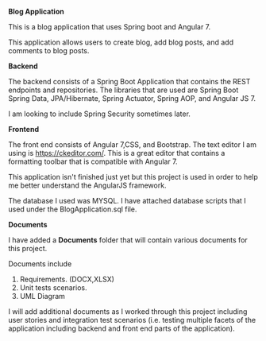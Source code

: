 <b> Blog Application</b>

This is a blog application that uses Spring boot and Angular 7.

This application allows users to create blog, add blog posts, and add comments to blog posts.

<b>Backend</b>

The backend consists of a Spring Boot Application that contains the REST endpoints and repositories.
The libraries that are used are Spring Boot Spring Data, JPA/Hibernate, Spring Actuator, Spring AOP, and Angular JS 7.

I am looking to include Spring Security sometimes later.

<b>Frontend</b>

The front end consists of Angular 7,CSS, and Bootstrap.
The text editor I am using is https://ckeditor.com/. This is a great editor that contains a formatting toolbar that is compatible with Angular 7.

This application isn't finished just yet but this project is used in order to help me better understand the AngularJS framework.

The database I used was MYSQL. I have attached  database scripts that I used under the BlogApplication.sql file.

<b>Documents</b>

I have added a <b>Documents</b> folder that will contain various documents for this project.

Documents include

1. Requirements. (DOCX,XLSX)
2. Unit tests scenarios.
3. UML Diagram

I will add additional documents as I worked through this project including user stories and integration test scenarios (i.e. testing multiple facets of the application including backend and front end parts of the application).
